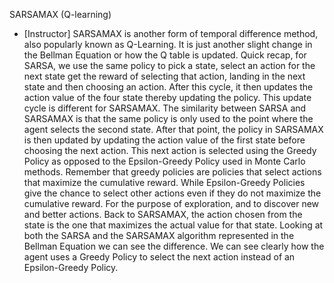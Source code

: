 SARSAMAX (Q-learning)
- [Instructor] SARSAMAX is another form of temporal difference method, also popularly known as Q-Learning. It is just another slight change in the Bellman Equation or how the Q table is updated. Quick recap, for SARSA, we use the same policy to pick a state, select an action for the next state get the reward of selecting that action, landing in the next state and then choosing an action. After this cycle, it then updates the action value of the four state thereby updating the policy. This update cycle is different for SARSAMAX. The similarity between SARSA and SARSAMAX is that the same policy is only used to the point where the agent selects the second state. After that point, the policy in SARSAMAX is then updated by updating the action value of the first state before choosing the next action. This next action is selected using the Greedy Policy as opposed to the Epsilon-Greedy Policy used in Monte Carlo methods. Remember that greedy policies are policies that select actions that maximize the cumulative reward. While Epsilon-Greedy Policies give the chance to select other actions even if they do not maximize the cumulative reward. For the purpose of exploration, and to discover new and better actions. Back to SARSAMAX, the action chosen from the state is the one that maximizes the actual value for that state. Looking at both the SARSA and the SARSAMAX algorithm represented in the Bellman Equation we can see the difference. We can see clearly how the agent uses a Greedy Policy to select the next action instead of an Epsilon-Greedy Policy.